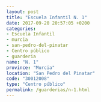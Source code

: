 ```yaml
---
layout: post
title: "Escuela Infantil N. 1"
date: 2017-09-20 20:57:05 +0200
categories:
- Escuela Infantil
- murcia
- san-pedro-del-pinatar
- Centro público
- guarderia
name: "N. 1"
province: "Murcia"
location: "San Pedro del Pinatar"
code: "30012008"
type: "Centro público"
permalink: /guarderias/n-1.html
---
```

